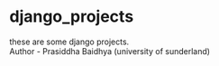 # django_projects
these are some django projects.
<br>
Author - Prasiddha Baidhya (university of sunderland)
